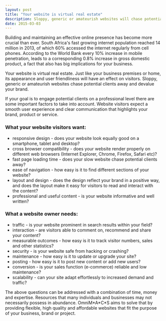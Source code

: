 ```yaml
---
layout: post
title: "Your website is virtual real estate"
description: Sloppy, generic or amateurish websites will chase potential clients away and devalue your brand.
date: 2015-03-03
---
```

<p>Building and maintaining an effective online presence has become more crucial than ever. 
South Africa's fast growing internet population reached 14 million in 2013, of which 60% accessed the internet regularly from cell phones. 
According to the World Bank every 10% increase in mobile penetration, leads to a corresponding 0.8% increase in gross domestic product, a fact that also has big implications for your business.</p>

<p>Your website is virtual real estate. Just like your business premises or home, its appearance and user friendliness will have an effect on visitors. 
Sloppy, generic or amateurish websites chase potential clients away and devalue your brand.</p>

<p>If your goal is to engage potential clients on a professional level there are some important factors to take into account.
Website visitors expect a smooth user experience and clear communication that highlights your brand, product or service.</p>

<h3>What your website visitors want:</h3>
<ul>
<li><span class="cat">responsive design</span> - does your website look equally good on a smartphone, tablet and desktop?</li>
<li><span class="cat">cross browser compatibility</span> - does your website render properly on different web browsers (Internet Explorer, Chrome, Firefox, Safari etc)?</li>
<li><span class="cat">fast page loading time</span> - does your slow website chase potential clients away?</li>
<li><span class="cat">ease of navigation</span> - how easy is it to find different sections of your website?</li>
<li><span class="cat">layout and design</span> - does the design reflect your brand in a positive way, and does the layout make it easy for visitors to read and interact with the content?</li>
<li><span class="cat">professional and useful content</span> - is your website informative and well written?</li>
</ul>

<h3>What a website owner needs:</h3>
<ul>
<li><span class="cat">traffic</span> - is your website prominent in search results within your field?</li>
<li><span class="cat">interaction</span> - are visitors able to comment on, recommend and share your content?</li>
<li><span class="cat">measurable outcomes</span> - how easy is it to track visitor numbers, sales and other statistics?</li>
<li><span class="cat">security</span> - is your website safe from hacking or crashing?</li>
<li><span class="cat">maintenance</span> - how easy is it to update or upgrade your site?</li>
<li><span class="cat">posting</span> - how easy is it to post new content or add new users?</li>
<li><span class="cat">conversion</span> - is your sales function (e-commerce) reliable and low maintenance?</li>
<li><span class="cat">scalability</span> - can your site adapt effortlessly to increased demand and traffic?</li>
</ul>

<p>The above questions can be addressed with a combination of time, money and expertise. Resources that many individuals and businesses may not necessarily possess in abundance. 
OmniM*A*C*S aims to solve that by providing flexible, high quality and affordable websites that fit the purpose of your business, brand or project.</p>

